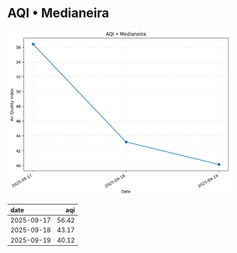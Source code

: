 # AQI • Medianeira

![chart](/reports/img/2025-09-17_aqi.png)

| date       |   aqi |
|:-----------|------:|
| 2025-09-17 | 56.42 |
| 2025-09-18 | 43.17 |
| 2025-09-19 | 40.12 |
